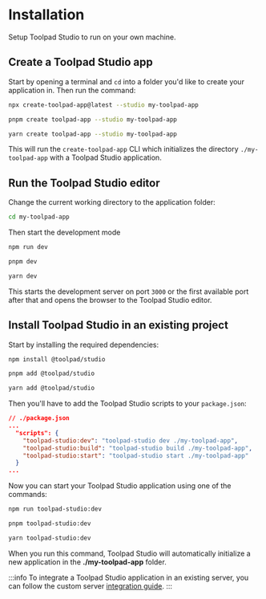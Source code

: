 # Installation

<p class="description">Setup Toolpad Studio to run on your own machine.</p>

## Create a Toolpad Studio app

Start by opening a terminal and `cd` into a folder you'd like to create your application in.
Then run the command:

<codeblock storageKey="package-manager">

```bash npm
npx create-toolpad-app@latest --studio my-toolpad-app
```

```bash pnpm
pnpm create toolpad-app --studio my-toolpad-app
```

```bash yarn
yarn create toolpad-app --studio my-toolpad-app
```

</codeblock>

This will run the `create-toolpad-app` CLI which initializes the directory `./my-toolpad-app` with a Toolpad Studio application.

## Run the Toolpad Studio editor

Change the current working directory to the application folder:

```bash
cd my-toolpad-app
```

Then start the development mode

<codeblock storageKey="package-manager">

```bash npm
npm run dev
```

```bash pnpm
pnpm dev
```

```bash yarn
yarn dev
```

</codeblock>

This starts the development server on port `3000` or the first available port after that and opens the browser to the Toolpad Studio editor.

## Install Toolpad Studio in an existing project

Start by installing the required dependencies:

<codeblock storageKey="package-manager">

```bash npm
npm install @toolpad/studio
```

```bash pnpm
pnpm add @toolpad/studio
```

```bash yarn
yarn add @toolpad/studio
```

</codeblock>

Then you'll have to add the Toolpad Studio scripts to your `package.json`:

```json
// ./package.json
...
  "scripts": {
    "toolpad-studio:dev": "toolpad-studio dev ./my-toolpad-app",
    "toolpad-studio:build": "toolpad-studio build ./my-toolpad-app",
    "toolpad-studio:start": "toolpad-studio start ./my-toolpad-app"
  }
...
```

Now you can start your Toolpad Studio application using one of the commands:

<codeblock storageKey="package-manager">

```bash npm
npm run toolpad-studio:dev
```

```bash pnpm
pnpm toolpad-studio:dev
```

```bash yarn
yarn toolpad-studio:dev
```

</codeblock>

When you run this command, Toolpad Studio will automatically initialize a new application in the **./my-toolpad-app** folder.

:::info
To integrate a Toolpad Studio application in an existing server, you can follow the custom server [integration guide](/toolpad/studio/concepts/custom-server/).
:::

